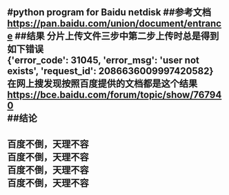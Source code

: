 #python program for Baidu netdisk
##参考文档
https://pan.baidu.com/union/document/entrance
##结果
分片上传文件三步中第二步上传时总是得到如下错误   
{'error_code': 31045, 'error_msg': 'user not exists', 'request_id': 2086636009997420582}   
在网上搜发现按照百度提供的文档都是这个结果   
https://bce.baidu.com/forum/topic/show/767940    
##结论
--------------------------------------------------      
百度不倒，天理不容    
百度不倒，天理不容    
百度不倒，天理不容    
百度不倒，天理不容     
--------------------------------------------------   
